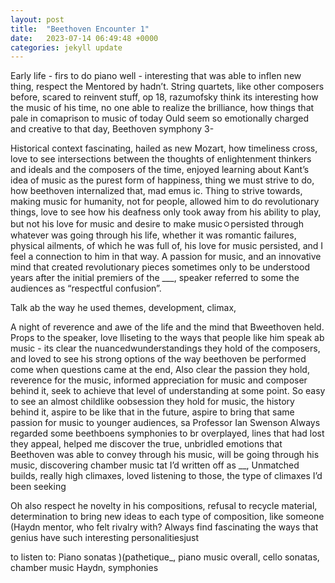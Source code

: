 ```yaml
---
layout: post
title:  "Beethoven Encounter 1"
date:   2023-07-14 06:49:48 +0000
categories: jekyll update
---
```

Early life - firs to do piano well - interesting that was able to inflen new thing, respect the 
Mentored by hadn’t. String quartets, like other composers before, scared to reinvent stuff, op 18, razumofsky think its interesting how the music of his time, no one able to realize the brilliance,  how things that pale in comaprison to music of today Ould seem so emotionally charged and creative to that day, 
Beethoven symphony 3- 

Historical context fascinating, hailed as new Mozart, how timeliness cross, love to see intersections between the thoughts of enlightenment thinkers and ideals and the composers of the time, enjoyed learning about Kant’s idea of music as the purest form of happiness, thing we must strive to do, how beethoven internalized that, mad emus ic. Thing to strive towards, making music for humanity, not for people, allowed him to do revolutionary things, love to see how his deafness only took away from his ability to play, but not his love for music and desire to make musicㅇpersisted through whatever was going through his life, whether it was romantic failures, physical ailments, of which he was full of, his love for music persisted, and I feel a connection to him in that way. A passion for music, and an innovative mind that created revolutionary pieces sometimes only to be understood years after the initial premiers of the ___, speaker referred to some the audiences as “respectful confusion”. 

Talk ab the way he used themes,  development, climax, 

A night of reverence and awe of the life and the mind that Bweethoven held. Props to the speaker, love lliseting to the ways that people like him speak ab music - its clear the nuancedwunderstandings they hold of the composers, and loved to see his strong options of the way beethoven be performed come when questions came at the end, 
Also clear the passion they hold, reverence for the music, informed appreciation for music and composer behind it, seek to achieve that level of understanding at some point. 
So easy to see an almost childlike oobsession they hold for music, the history behind it, aspire to be like that in the future, aspire to bring that same passion for music to younger audiences,  sa Professor Ian Swenson
Always regarded some beethboens symphonies to br overplayed, lines that had lost they appeal, helped me discover the true, unbridled emotions that Beethoven was able to convey through his music, will be going through his music, discovering chamber music tat I’d written off as __, 
Unmatched builds, really high climaxes, loved listening to those, the type of climaxes I’d been seeking

Oh also respect he novelty in his compositions, refusal to recycle material, determination to bring new ideas to each type of composition, like someone (Haydn mentor, who felt rivalry with? Always find fascinating the ways that genius have such interesting personalitiesjust


to listen to: Piano sonatas )(pathetique_, piano music overall, cello sonatas, chamber music Haydn, symphonies 